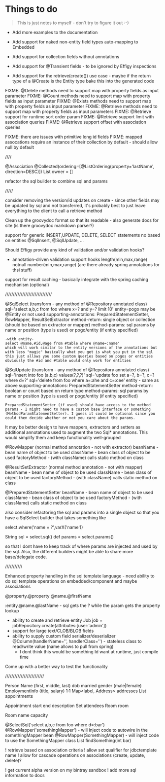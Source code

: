 
# Things to do

> This is just notes to myself - don't try to figure it out :-)

- Add more examples to the documentation

* Add support for naked non-entity field types auto-mapping to Embedded
* Add support for collection fields without annotations
* Add support for @Transient fields - to be ignored by Effigy inspections

* Add support for the retrieve(create()) use case - maybe if the return type of a @Create is the Entity type bake this into the generated code

FIXME: @Delete methods need to support map with property fields as input parameter
FIXME: @Count methods need to support map with property fields as input parameter
FIXME: @Exists methods need to support map with property fields as input parameter
FIXME: @Retrieve methods need to support map with property fields as input parameters
FIXME: @Retrieve support for runtime sort order param
FIXME: @Retrieve support limit with association queries
FIXME: @Retrieve support offset with association queries

FIXME: there are issues with primitive long id fields
FIXME: mapped assocations require an instance of their collection by default - should allow null by default

////

@Association
@Collected(ordering=[@ListOrdering(property='lastName', direction=DESC)])
List<Person> owner = []

refactor the sql builder to combine sql and params

/////

consider removing the version/id updates on create - since other fields may be updated by sql and not transferred, it's probably best to just leave
everything to the client to call a retrieve method

Clean up the groovydoc format so that its readable - also generate docs for site
(is there groovydoc markdown parser?)

support for generic INSERT,UPDATE, DELETE, SELECT statements no based on entities
@SqlInsert, @SqlUpdate, ...

Should Effigy provide any kind of validation and/or validation hooks?
- annotation-driven validation support hooks
    length(min,max,range)
    notnull
    number(min,max,range)
    (are there already spring annotations for thsi stuff)

support for result caching - basically integrate with the spring caching mechanism (optional)

//////////////////////////////

@SqlSelect (transform - any method of @Repository annotated class)
    sql='select a,b,c from foo where x=? and y=? limit 10'
    entity=pogo may be @Entity or not used
    supporting-annotations: PreparedStatementSetter, RowMapper, ResultSetExtractor
    method-return: single object or collection (should be based on extractor or mapper)
    method-params: sql params by name or position (type is used) or pogo/entity (if entity specified)

    -with entity-
    select @name,#id,@age from #table where @name=:name'
    which will work similar to the entity versions of the annotations but with less "magic" basically what you get is what you put in the sql this just allows you some custom queries based on pogos or entities
    obviously the #id and #table would only work for entities


@SqlUpdate (transform - any method of @Repository annotated class)
    sql='insert into foo (a,b,c) values(?,?,?)'
    sql='update foo set a=?, b=?, c=? where d=?'
    sql='delete from foo where a=:ahe and c=:cee'
    entity - same as above
    supporting-annotations: PreparedStatementSetter
    method-return: boolean or count based on return type
    method-params: sql params by name or position (type is used) or pogo/entity (if entity specified)

    PreparedStatementSetter (if used) should have access to the method params - I might need to have a custom base interface or something (MethodParamStatementSetter). I guess it could be optional since you could then decide whether or not you care about the params.

It may be better design to have mappers, extractors and setters as additional annotations used to augment the two Sql* annotations. This would simplify them and keep functionality well-grouped

@RowMapper (normal method annotation - not with extractor)
    beanName - bean name of object to be used
    className - bean class of object to be used
    factoryMethod - (with className) calls static method on class

@ResultSetExtractor (normal method annotation - not with mapper)
    beanName - bean name of object to be used
    className - bean class of object to be used
    factoryMethod - (with className) calls static method on class

@PreparedStatementSetter
    beanName - bean name of object to be used
    className - bean class of object to be used
    factoryMethod - (with className) calls static method on class


also consider refactoring the sql and params into a single object so that you have a SqlSelect builder that takes something like

select.where('name = ?',varX('name'))

String sql = select.sql()
def params = select.params()

so that I dont have to keep track of where params are injected and used by the sql. Also, the different builders might be able to share more base/delegate code.

///////////

Enhanced property handling in the sql template language - need ability to do sql template operations on embedded/component and maybe associations

@property.@property
@name.@firstName

:entity.@name.@lastName - sql gets the ? while the param gets the property lookup




* ability to create and retrieve entity
    Job job = jobRepository.create(attributes:[user:'admin'])
* support for large text/CLOB/BLOB fields
* ability to supply custom field serializer/deserializer @Column(handlerName='', handlerClass='') - stateless class to read/write value (name allows to pull from spring)
    - I dont think this would be something Id want at runtime, just compile time

Come up with a better way to test the functionality

/////////////////////////

Person
    Name (first, middle, last)
    dob
    married
    gender (male|female)
    EmploymentInfo (title, salary) 1:1
    Map<label, Address> addresses
    List<Appointment> appointments

Appointment
    start
    end
    description
    Set<Person> attendees
    Room room

Room
    name
    capacity


@SelectSql('select a,b,c from foo where d=:bar')
@RowMapper('somethingMapper') - will inject code to autowire in the somethingMapper bean
@RowMapper(SomethingMapper) - will inject code to use the SomethingMapper class
List<Something> findSomething(int bar)


! retrieve based on association criteria
! allow set qualifier for jdbctemplate name
! allow for cascade operations on associations (create, update, delete)?

! get current alpha version on my bintray sandbox
! add more sql information to docs